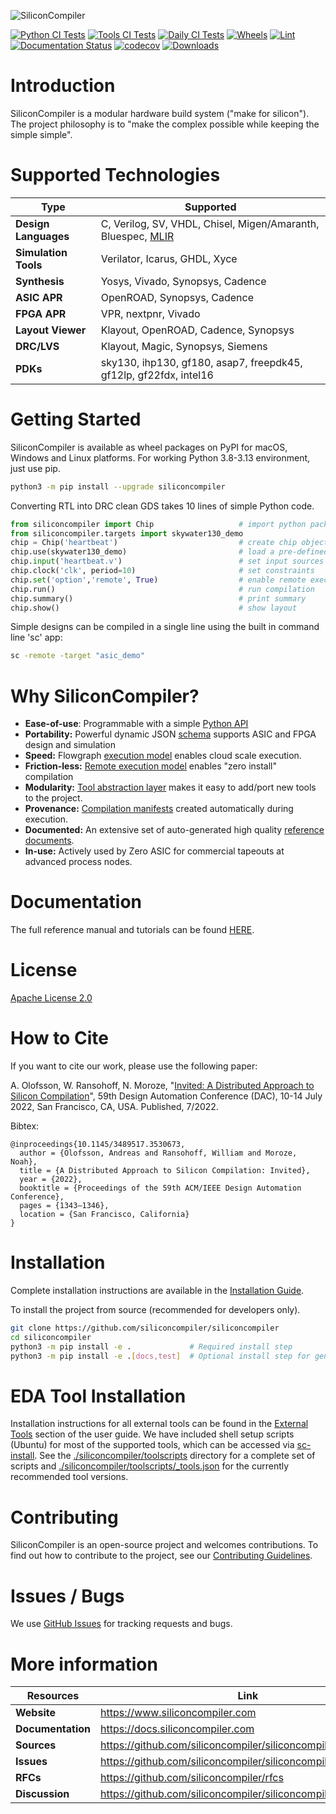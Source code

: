 ![SiliconCompiler](https://raw.githubusercontent.com/siliconcompiler/siliconcompiler/main/docs/_static/sc_logo_with_text.png)

[![Python CI Tests](https://github.com/siliconcompiler/siliconcompiler/actions/workflows/python_ci.yml/badge.svg?branch=main)](https://github.com/siliconcompiler/siliconcompiler/actions/workflows/python_ci.yml)
[![Tools CI Tests](https://github.com/siliconcompiler/siliconcompiler/actions/workflows/tools_ci.yml/badge.svg?branch=main)](https://github.com/siliconcompiler/siliconcompiler/actions/workflows/tools_ci.yml)
[![Daily CI Tests](https://github.com/siliconcompiler/siliconcompiler/actions/workflows/daily_ci.yml/badge.svg?branch=main)](https://github.com/siliconcompiler/siliconcompiler/actions/workflows/daily_ci.yml)
[![Wheels](https://github.com/siliconcompiler/siliconcompiler/actions/workflows/wheels.yml/badge.svg?branch=main)](https://github.com/siliconcompiler/siliconcompiler/actions/workflows/wheels.yml)
[![Lint](https://github.com/siliconcompiler/siliconcompiler/actions/workflows/lint.yml/badge.svg?branch=main)](https://github.com/siliconcompiler/siliconcompiler/actions/workflows/lint.yml)
[![Documentation Status](https://readthedocs.org/projects/siliconcompiler/badge/?version=latest)](https://docs.siliconcompiler.com/en/latest/?badge=latest)
[![codecov](https://codecov.io/github/siliconcompiler/siliconcompiler/branch/main/graph/badge.svg?token=V5BQR42Q8C)](https://codecov.io/github/siliconcompiler/siliconcompiler)
[![Downloads](https://static.pepy.tech/personalized-badge/siliconcompiler?period=total&units=international_system&left_color=grey&right_color=blue&left_text=Downloads)](https://pepy.tech/project/siliconcompiler)

# Introduction

SiliconCompiler is a modular hardware build system ("make for silicon"). The project philosophy is to "make the complex possible while keeping the simple simple".

# Supported Technologies

| Type | Supported|
|------|----------|
|**Design Languages**| C, Verilog, SV, VHDL, Chisel, Migen/Amaranth, Bluespec, [MLIR](https://en.wikipedia.org/wiki/MLIR_(software))
|**Simulation Tools**| Verilator, Icarus, GHDL, Xyce
|**Synthesis**| Yosys, Vivado, Synopsys, Cadence
|**ASIC APR**| OpenROAD, Synopsys, Cadence
|**FPGA APR**| VPR, nextpnr, Vivado
|**Layout Viewer**| Klayout, OpenROAD, Cadence, Synopsys
|**DRC/LVS**| Klayout, Magic, Synopsys, Siemens
|**PDKs**| sky130, ihp130, gf180, asap7, freepdk45, gf12lp, gf22fdx, intel16

# Getting Started

SiliconCompiler is available as wheel packages on PyPI for macOS, Windows and
Linux platforms. For working Python 3.8-3.13 environment, just use pip.

```sh
python3 -m pip install --upgrade siliconcompiler
```

Converting RTL into DRC clean GDS takes 10 lines of simple Python code.

```python
from siliconcompiler import Chip                   # import python package
from siliconcompiler.targets import skywater130_demo
chip = Chip('heartbeat')                           # create chip object
chip.use(skywater130_demo)                         # load a pre-defined target
chip.input('heartbeat.v')                          # set input sources
chip.clock('clk', period=10)                       # set constraints
chip.set('option','remote', True)                  # enable remote execution
chip.run()                                         # run compilation
chip.summary()                                     # print summary
chip.show()                                        # show layout
```

Simple designs can be compiled in a single line using the built in command line 'sc' app:

```sh
sc -remote -target "asic_demo"
```

# Why SiliconCompiler?

* **Ease-of-use**: Programmable with a simple [Python API](https://docs.siliconcompiler.com/en/stable/reference_manual/core_api.html)
* **Portability:** Powerful dynamic JSON [schema](https://docs.siliconcompiler.com/en/stable/reference_manual/schema.html) supports ASIC and FPGA design and simulation
* **Speed:** Flowgraph [execution model](https://docs.siliconcompiler.com/en/stable/user_guide/execution_model.html) enables cloud scale execution.
* **Friction-less:** [Remote execution model](https://docs.siliconcompiler.com/en/stable/development_guide/remote_processing.html) enables "zero install" compilation
* **Modularity:** [Tool abstraction layer](https://docs.siliconcompiler.com/en/latest/development_guide/tools.html) makes it easy to add/port new tools to the project.
* **Provenance:** [Compilation manifests](https://docs.siliconcompiler.com/en/stable/user_guide/data_model.html) created automatically during execution.
* **Documented:** An extensive set of auto-generated high quality [reference documents](https://docs.siliconcompiler.com/).
* **In-use:** Actively used by Zero ASIC for commercial tapeouts at advanced process nodes.

# Documentation

The full reference manual and tutorials can be found [HERE](https://docs.siliconcompiler.com/).

# License

[Apache License 2.0](LICENSE)

# How to Cite

If you want to cite our work, please use the following paper:

A. Olofsson, W. Ransohoff, N. Moroze, "[Invited: A Distributed Approach to Silicon Compilation](docs/papers/sc_dac2022.pdf)", 59th Design Automation Conference (DAC), 10-14 July 2022, San Francisco, CA, USA. Published, 7/2022.

Bibtex:
```
@inproceedings{10.1145/3489517.3530673,
  author = {Olofsson, Andreas and Ransohoff, William and Moroze, Noah},
  title = {A Distributed Approach to Silicon Compilation: Invited},
  year = {2022},
  booktitle = {Proceedings of the 59th ACM/IEEE Design Automation Conference},
  pages = {1343–1346},
  location = {San Francisco, California}
}
```

# Installation

Complete installation instructions are available in the [Installation Guide](https://docs.siliconcompiler.com/en/stable/user_guide/installation.html).

To install the project from source (recommended for developers only).

```bash
git clone https://github.com/siliconcompiler/siliconcompiler
cd siliconcompiler
python3 -m pip install -e .             # Required install step
python3 -m pip install -e .[docs,test]  # Optional install step for generating docs and running tests
```

# EDA Tool Installation

Installation instructions for all external tools can be found in the
[External Tools](https://docs.siliconcompiler.com/en/stable/user_guide/installation.html#external-tools) section
of the user guide. We have included shell setup scripts (Ubuntu) for most of the supported tools, which can be accessed via [sc-install](https://docs.siliconcompiler.com/en/latest/reference_manual/apps.html#apps-sc-install-ref).
See the [./siliconcompiler/toolscripts](./siliconcompiler/toolscripts) directory for a complete set of scripts and [./siliconcompiler/toolscripts/_tools.json](./siliconcompiler/toolscripts/_tools.json) for the currently recommended tool versions.

# Contributing

SiliconCompiler is an open-source project and welcomes contributions. To find out
how to contribute to the project, see our
[Contributing Guidelines](./CONTRIBUTING.md).

# Issues / Bugs

We use [GitHub Issues](https://github.com/siliconcompiler/siliconcompiler/issues)
for tracking requests and bugs.

# More information

| Resources | Link|
|-----------|-----|
| **Website**|  https://www.siliconcompiler.com
| **Documentation**|  https://docs.siliconcompiler.com
| **Sources**|  https://github.com/siliconcompiler/siliconcompiler
| **Issues**|  https://github.com/siliconcompiler/siliconcompiler/issues
| **RFCs**|  https://github.com/siliconcompiler/rfcs
| **Discussion**| https://github.com/siliconcompiler/siliconcompiler/discussions
